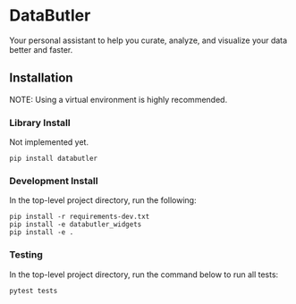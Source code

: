 # DataButler

Your personal assistant to help you curate, analyze, and visualize your data better and faster.

## Installation

NOTE: Using a virtual environment is highly recommended.

### Library Install

Not implemented yet.
```shell
pip install databutler
```

### Development Install

In the top-level project directory, run the following:
```shell
pip install -r requirements-dev.txt
pip install -e databutler_widgets
pip install -e .
```

### Testing

In the top-level project directory, run the command below to run all tests:
```shell
pytest tests
```
